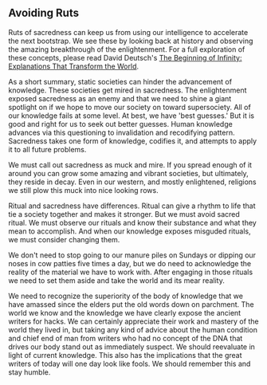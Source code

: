 
## Avoiding Ruts

Ruts of sacredness can keep us from using our intelligence to accelerate the next bootstrap. We see these by looking back at history and observing the amazing breakthrough of the enlightenment. For a full exploration of these concepts, please read David Deutsch's [The Beginning of Infinity: Explanations That Transform the World](http://amzn.to/2jt3xrT).

As a short summary, static societies can hinder the advancement of knowledge. These societies get mired in sacredness. The enlightenment exposed sacredness as an enemy and that we need to shine a giant spotlight on if we hope to move our society on toward supersociety. All of our knowledge fails at some level. At best, we have 'best guesses.' But it is good and right for us to seek out better guesses. Human knowledge advances via this questioning to invalidation and recodifying pattern. Sacredness takes one form of knowledge, codifies it, and attempts to apply it to all future problems.

We must call out sacredness as muck and mire. If you spread enough of it around you can grow some amazing and vibrant societies, but ultimately, they reside in decay. Even in our western, and mostly enlightened, religions we still plow this muck into nice looking rows.

Ritual and sacredness have differences. Ritual can give a rhythm to life that tie a society together and makes it stronger. But we must avoid sacred ritual. We must observe our rituals and know their substance and what they mean to accomplish. And when our knowledge exposes misguded rituals, we must consider changing them.

We don't need to stop going to our manure piles on Sundays or dipping our noses in cow patties five times a day, but we do need to acknowledge the reality of the material we have to work with. After engaging in those rituals we need to set them aside and take the world and its mear reality. 

We need to recognize the superiority of the body of knowledge that we have amassed since the elders put the old words down on parchment. The world we know and the knowledge we have clearly expose the ancient writers for hacks. We can certainly appreciate their work and mastery of the world they lived in, but taking any kind of advice about the human condition and chief end of man from writers who had no concept of the DNA that drives our body stand out as  immediately suspect. We should reevaluate in light of current knowledge. This also has the implications that the great writers of today will one day look like fools. We should remember this and stay humble.

